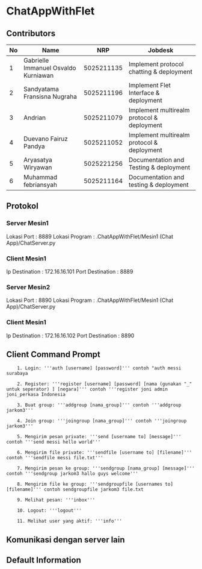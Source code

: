 # ChatAppWithFlet

## Contributors

| No  | Name                               | NRP   | Jobdesk |
|-----|------------------------------------|--------------|---------|
| 1   | Gabrielle Immanuel Osvaldo Kurniawan| 5025211135   | Implement protocol chatting & deployment |
| 2   | Sandyatama Fransisna Nugraha       | 5025211196   | Implement Flet Interface & deployment |
| 3   | Andrian                            | 5025211079   | Implement multirealm protocol & deployment |
| 4   | Duevano Fairuz Pandya              | 5025211052   | Implement multirealm protocol & deployment |
| 5   | Aryasatya Wiryawan                 | 5025221256   | Documentation and Testing & deployment |
| 6   | Muhammad febriansyah               | 5025211164   | Documentation and testing & deployment |

## Protokol

### Server Mesin1
Lokasi Port      : 8889
Lokasi Program   : .ChatAppWithFlet/Mesin1 (Chat App)/ChatServer.py

### Client Mesin1
Ip Destination    : 172.16.16.101
Port Destination  : 8889

### Server Mesin2
Lokasi Port      : 8890
Lokasi Program   : .ChatAppWithFlet/Mesin1 (Chat App)/ChatServer.py

### Client Mesin1
Ip Destination    : 172.16.16.102
Port Destination  : 8890

## Client Command Prompt

        1. Login: '''auth [username] [password]''' contoh "auth messi surabaya

        2. Register: '''register [username] [password] [nama (gunakan "_" untuk seperator) ] [negara]''' contoh '''register joni admin joni_perkasa Indonesia

        3. Buat group: '''addgroup [nama_group]''' contoh '''addgroup jarkom3'''

        4. Join group: '''joingroup [nama_group]''' contoh '''joingroup jarkom3'''

        5. Mengirim pesan private: '''send [username to] [message]''' contoh '''send messi hello world'''

        6. Mengirim file private: '''sendfile [username to] [filename]''' contoh '''sendfile messi file.txt'''

        7. Mengirim pesan ke group: '''sendgroup [nama_group] [message]''' contoh '''sendgroup jarkom3 hallo guys welcome'''

        8. Mengirim file ke group: '''sendgroupfile [usernames to] [filename]''' contoh sendgroupfile jarkom3 file.txt

        9. Melihat pesan: '''inbox'''

        10. Logout: '''logout'''

        11. Melihat user yang aktif: '''info'''

## Komunikasi dengan server lain



## Default Information


